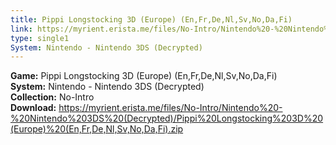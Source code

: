 ```yaml
---
title: Pippi Longstocking 3D (Europe) (En,Fr,De,Nl,Sv,No,Da,Fi)
link: https://myrient.erista.me/files/No-Intro/Nintendo%20-%20Nintendo%203DS%20(Decrypted)/Pippi%20Longstocking%203D%20(Europe)%20(En,Fr,De,Nl,Sv,No,Da,Fi).zip
type: single1
System: Nintendo - Nintendo 3DS (Decrypted)
---
```

<b>Game:</b> Pippi Longstocking 3D (Europe) (En,Fr,De,Nl,Sv,No,Da,Fi)<br>
<b>System:</b> Nintendo - Nintendo 3DS (Decrypted)<br>
<b>Collection:</b> No-Intro<br>
<b>Download:</b> https://myrient.erista.me/files/No-Intro/Nintendo%20-%20Nintendo%203DS%20(Decrypted)/Pippi%20Longstocking%203D%20(Europe)%20(En,Fr,De,Nl,Sv,No,Da,Fi).zip